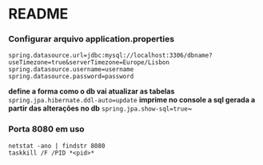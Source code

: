 # README

### Configurar arquivo application.properties

```
spring.datasource.url=jdbc:mysql://localhost:3306/dbname?useTimezone=true&serverTimezone=Europe/Lisbon
spring.datasource.username=username
spring.datasource.password=password
```

**define a forma como o db vai atualizar as tabelas**
`spring.jpa.hibernate.ddl-auto=update`
**imprime no console a sql gerada a partir das alterações no db**
`spring.jpa.show-sql=true`~

### Porta 8080 em uso

```
netstat -ano | findstr 8080
taskkill /F /PID *<pid>*
```